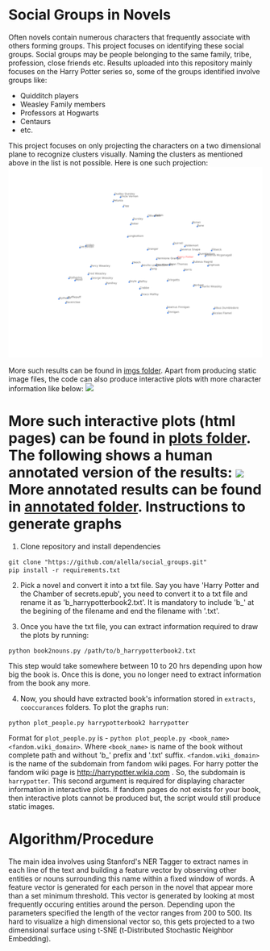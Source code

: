 Social Groups in Novels
=======================

Often novels contain numerous characters that frequently associate with others forming groups. This project focuses on identifying these social groups. Social groups may be people belonging to the same family, tribe, profession, close friends etc. Results uploaded into this repository mainly focuses on the Harry Potter series so, some of the groups identified involve groups like:
- Quidditch players
- Weasley Family members
- Professors at Hogwarts
- Centaurs
- etc.

This project focuses on only projecting the characters on a two dimensional plane to recognize clusters visually. Naming the clusters as mentioned above in the list is not possible. Here is one such projection:
![](https://github.com/alella/social_groups/raw/master/imgs/hp1.png)

More such results can be found in [imgs folder](https://github.com/alella/social_groups/tree/master/imgs). Apart from producing static image files, the code can also produce interactive plots with more character information like below:
![](https://s31.postimg.org/dwhkann0r/scrot_VV0e9.png)

More such interactive plots (html pages) can be found in [plots folder](https://github.com/alella/social_groups/tree/master/plots). The following shows a human annotated version of the results:
![](https://s31.postimg.org/b8s40gmbf/scroti_K25_G.png)
More annotated results can be found in [annotated folder](https://github.com/alella/social_groups/tree/master/annotated).
Instructions to generate graphs
===============================

1. Clone repository and install dependencies
```
git clone "https://github.com/alella/social_groups.git"
pip install -r requirements.txt
```

2. Pick a novel and convert it into a txt file. Say you have 'Harry Potter and the Chamber of secrets.epub', you need to convert it to a txt file and rename it as 'b_harrypotterbook2.txt'. It is mandatory to include 'b_' at the begining of the filename and end the filename with '.txt'.

3. Once you have the txt file, you can extract information required to draw the plots by running:
```
python book2nouns.py /path/to/b_harrypotterbook2.txt
```
This step would take somewhere between 10 to 20 hrs depending upon how big the book is. Once this is done, you no longer need to extract information from the book any more. 

4. Now, you should have extracted book's information stored in `extracts`, `cooccurances` folders. To plot the graphs run:
```
python plot_people.py harrypotterbook2 harrypotter
```
Format for `plot_people.py` is - `python plot_people.py <book_name> <fandom.wiki_domain>`. Where `<book_name>` is name of the book without complete path and without 'b_' prefix and '.txt' suffix. `<fandom.wiki_domain>` is the name of the subdomain from fandom wiki pages. For harry potter the fandom wiki page is http://harrypotter.wikia.com . So, the subdomain is `harrypotter`. This second argument is required for displaying character information in interactive plots. If fandom pages do not exists for your book, then interactive plots cannot be produced but, the script would still produce static images.

Algorithm/Procedure
===================

The main idea involves using Stanford's NER Tagger to extract names in each line of the text and building a feature vector by observing other entities or nouns surrounding this name within a fixed window of words. A feature vector is generated for each person in the novel that appear more than a set minimum threshold. This vector is generated by looking at most frequently occuring entities around the person. Depending upon the parameters specified the length of the vector ranges from 200 to 500. Its hard to visualize a high dimensional vector so, this gets projected to a two dimensional surface using t-SNE (t-Distributed Stochastic Neighbor Embedding).